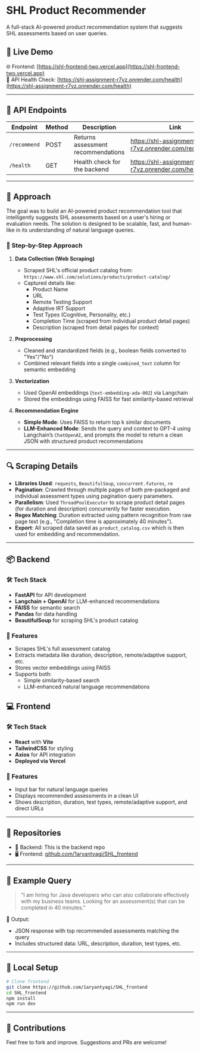 # SHL Product Recommender

A full-stack AI-powered product recommendation system that suggests SHL assessments based on user queries.

## 🔗 Live Demo

🌐 Frontend: [https://shl-frontend-two.vercel.app](https://shl-frontend-two.vercel.app)  
🔌 API Health Check: [https://shl-assignment-r7vz.onrender.com/health](https://shl-assignment-r7vz.onrender.com/health)

---

## 🚀 API Endpoints

| Endpoint     | Method | Description                                  | Link                                                                  |
|--------------|--------|----------------------------------------------|-----------------------------------------------------------------------|
| `/recommend` | POST   | Returns assessment recommendations           | https://shl-assignment-r7vz.onrender.com/recommend                    |
| `/health`    | GET    | Health check for the backend                 | https://shl-assignment-r7vz.onrender.com/health                       |

---

## 🧠 Approach

The goal was to build an AI-powered product recommendation tool that intelligently suggests SHL assessments based on a user's hiring or evaluation needs. The solution is designed to be scalable, fast, and human-like in its understanding of natural language queries.

### 📌 Step-by-Step Approach

1. **Data Collection (Web Scraping)**  
   - Scraped SHL's official product catalog from: `https://www.shl.com/solutions/products/product-catalog/`
   - Captured details like:
     - Product Name
     - URL
     - Remote Testing Support
     - Adaptive IRT Support
     - Test Types (Cognitive, Personality, etc.)
     - Completion Time (scraped from individual product detail pages)
     - Description (scraped from detail pages for context)

2. **Preprocessing**
   - Cleaned and standardized fields (e.g., boolean fields converted to "Yes"/"No")
   - Combined relevant fields into a single `combined_text` column for semantic embedding

3. **Vectorization**
   - Used OpenAI embeddings (`text-embedding-ada-002`) via Langchain
   - Stored the embeddings using FAISS for fast similarity-based retrieval

4. **Recommendation Engine**
   - **Simple Mode**: Uses FAISS to return top k similar documents
   - **LLM-Enhanced Mode**: Sends the query and context to GPT-4 using Langchain’s `ChatOpenAI`, and prompts the model to return a clean JSON with structured product recommendations

---

## 🔍 Scraping Details

- **Libraries Used**: `requests`, `BeautifulSoup`, `concurrent.futures`, `re`
- **Pagination**: Crawled through multiple pages of both pre-packaged and individual assessment types using pagination query parameters.
- **Parallelism**: Used `ThreadPoolExecutor` to scrape product detail pages (for duration and description) concurrently for faster execution.
- **Regex Matching**: Duration extracted using pattern recognition from raw page text (e.g., "Completion time is approximately 40 minutes").
- **Export**: All scraped data saved as `product_catalog.csv` which is then used for embedding and recommendation.

---

## 📦 Backend

### 🛠 Tech Stack

- **FastAPI** for API development  
- **Langchain + OpenAI** for LLM-enhanced recommendations  
- **FAISS** for semantic search  
- **Pandas** for data handling  
- **BeautifulSoup** for scraping SHL's product catalog

### 📁 Features

- Scrapes SHL's full assessment catalog
- Extracts metadata like duration, description, remote/adaptive support, etc.
- Stores vector embeddings using FAISS
- Supports both:
  - Simple similarity-based search
  - LLM-enhanced natural language recommendations


## 💻 Frontend

### 🛠 Tech Stack

- **React** with **Vite**  
- **TailwindCSS** for styling  
- **Axios** for API integration  
- **Deployed via Vercel**

### 🧠 Features

- Input bar for natural language queries
- Displays recommended assessments in a clean UI
- Shows description, duration, test types, remote/adaptive support, and direct URLs

---

## 📂 Repositories

- 🔧 Backend: This is the backend repo
- 🖥 Frontend: [github.com/1aryantyagi/SHL_frontend](https://github.com/1aryantyagi/SHL_frontend)

---

## 📌 Example Query

> “I am hiring for Java developers who can also collaborate effectively with my business teams. Looking for an assessment(s) that can be completed in 40 minutes.”

🔎 Output:
- JSON response with top recommended assessments matching the query  
- Includes structured data: URL, description, duration, test types, etc.

---

## 🧪 Local Setup

```bash
# Clone frontend
git clone https://github.com/1aryantyagi/SHL_frontend
cd SHL_frontend
npm install
npm run dev
```


---
## 🤝 Contributions

Feel free to fork and improve. Suggestions and PRs are welcome!
